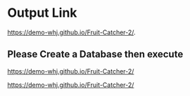 # Output Link
https://demo-whj.github.io/Fruit-Catcher-2/.


## Please Create a Database then execute

https://demo-whj.github.io/Fruit-Catcher-2/


https://demo-whj.github.io/Fruit-Catcher-2/
